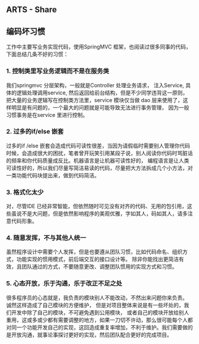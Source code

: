 ## ARTS - Share

## 编码坏习惯

工作中主要写业务实现代码，使用SpringMVC 框架，也阅读过很多同事的代码，下面总结几条不好的习惯：

### 1. 控制类里写业务逻辑而不是在服务类

我们springmvc 分层架构，一般就是Controller 处理业务请求， 注入Service, 具体的逻辑处理调用service, 然后返回给前台结构，但是不少同学违背这一原则， 把大量的业务逻辑写在控制类方法里，service 模块仅当做 dao 层来使用了，这样明显是有问题的，一个最大的问题就是可能导致无法进行事务管理， 因为一般习惯事务是在service 里进行控制。 

### 2. 过多的if/else 嵌套
过多的if /else 嵌套会造成代码可读性很差，当因为请假临时需要别人管理你代码时候，会造成很大的困扰，笔者曾开玩笑引用某段子说，别人阅读你代码时骂脏话的频率和你代码质量成反比。机器语言是让机器可读性好的， 编程语言是让人类可读性好的，所以我们尽量写简洁易读的代码，尽量把大方法拆成几个小方法，对一类功能代码块提出来，做到代码简洁。

### 3. 格式化太少
对，尽管IDE 已经非常智能，但依然随时可见没有对齐的代码、无用的包引用，这些虽说不是大问题，但是依然影响程序的美观优雅，字如其人，码如其人，请多注意代码形象。

### 4. 随意发挥，不与其他人统一
虽然程序设计中需要个人发挥，但是也要遵从团队习惯，比如代码命名、组织方式，功能实现的惯用模式，前后端交互的接口设计等。 除非你能找出更简洁有效，且团队通过的方式，不要随意更改、调整团队惯用的实现方式和习惯。

### 5. 心态开放，乐于沟通，乐于改正不足之处
很多程序员的心态就是，我负责的模块别人不能改动，不然出来问题你来负责。 诚然这样造成了自己模块的方便维护， 但是对项目整体来说是有一些坏处的，我们开发中除了自己的模块，不可避免遇到公用模块， 或者自己的模块开放给别人重用，这或多或少都有需要调整的地方，如果一刀切不许动，那么很可能每个人都对同一个功能开发自己的实现，这回造成重复率增加，不利于维护。我们需要做的是开放沟通，就事论事探讨更好的实现，然后团队配合更好的完成项目。